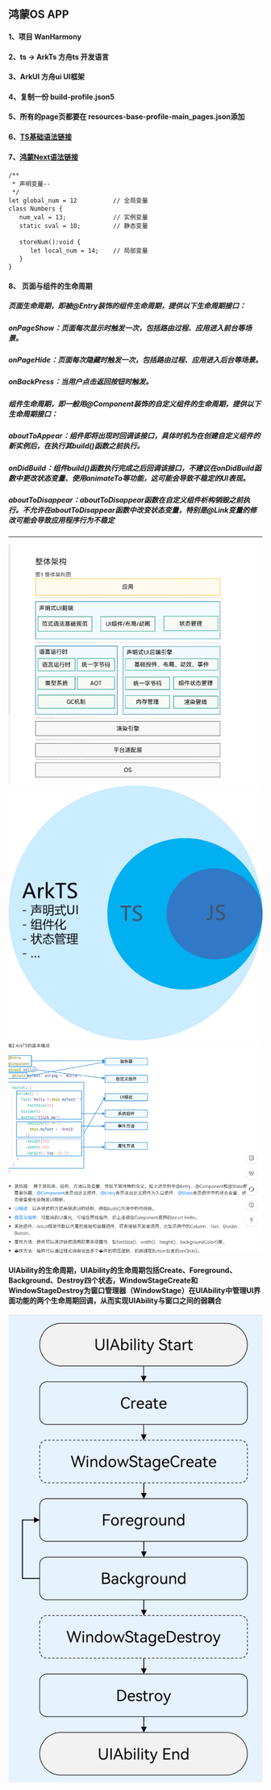 ## 鸿蒙OS APP

#### 1、项目 WanHarmony
#### 2、ts → ArkTs 方舟ts 开发语言
#### 3、ArkUI 方舟ui UI框架
#### 4、复制一份 build-profile.json5 
#### 5、所有的page页都要在 resources-base-profile-main_pages.json添加
#### 6、[TS基础语法链接](https://www.bookstack.cn/read/TypeScript-4.0-zh/5d2c2b5f1ef3a276.md)
#### 7、[鸿蒙Next语法链接](https://developer.huawei.com/consumer/cn/doc/harmonyos-guides-V5/arkui-overview-V5)

```
/**
 * 声明变量--
 */
let global_num = 12          // 全局变量
class Numbers { 
   num_val = 13;             // 实例变量
   static sval = 10;         // 静态变量
   
   storeNum():void { 
      let local_num = 14;    // 局部变量
   } 
} 
```

#### 8、 页面与组件的生命周期
##### 页面生命周期，即被@Entry装饰的组件生命周期，提供以下生命周期接口：
##### onPageShow：页面每次显示时触发一次，包括路由过程、应用进入前台等场景。
##### onPageHide：页面每次隐藏时触发一次，包括路由过程、应用进入后台等场景。
##### onBackPress：当用户点击返回按钮时触发。
##### 组件生命周期，即一般用@Component装饰的自定义组件的生命周期，提供以下生命周期接口：
##### aboutToAppear：组件即将出现时回调该接口，具体时机为在创建自定义组件的新实例后，在执行其build()函数之前执行。
##### onDidBuild：组件build()函数执行完成之后回调该接口，不建议在onDidBuild函数中更改状态变量、使用animateTo等功能，这可能会导致不稳定的UI表现。
#####  aboutToDisappear：aboutToDisappear函数在自定义组件析构销毁之前执行。不允许在aboutToDisappear函数中改变状态变量，特别是@Link变量的修改可能会导致应用程序行为不稳定

---

![ArkTs](/image/s2.png)
![ArkTs](/image/s4.png)
![ArkTs](/image/s1.png)
#### UIAbility的生命周期，UIAbility的生命周期包括Create、Foreground、Background、Destroy四个状态，WindowStageCreate和WindowStageDestroy为窗口管理器（WindowStage）在UIAbility中管理UI界面功能的两个生命周期回调，从而实现UIAbility与窗口之间的弱耦合
![ArkTs](/image/s3.png)
